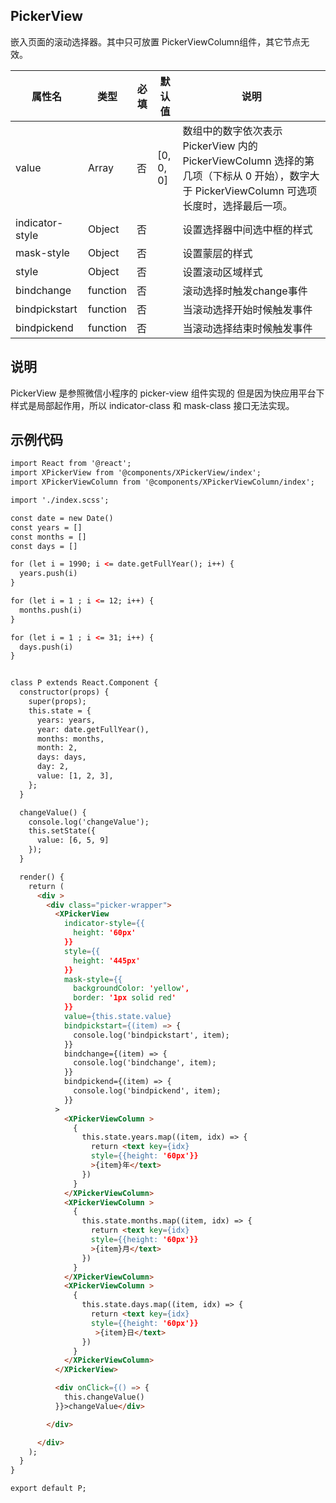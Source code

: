 ## PickerView

嵌入页面的滚动选择器。其中只可放置 PickerViewColumn组件，其它节点无效。

| 属性名 | 类型 | 必填 | 默认值 | 说明 |
| --- | --- | --- | --- | --- |
| value | Array | 否 | [0, 0, 0]  | 数组中的数字依次表示 PickerView 内的 PickerViewColumn 选择的第几项（下标从 0 开始），数字大于 PickerViewColumn 可选项长度时，选择最后一项。 |
| indicator-style | Object | 否 |   | 设置选择器中间选中框的样式 |
| mask-style | Object | 否 |   | 设置蒙层的样式 |
| style | Object | 否 |   | 设置滚动区域样式 |
| bindchange | function | 否 |   | 滚动选择时触发change事件 |
| bindpickstart | function | 否 |   | 当滚动选择开始时候触发事件 |
| bindpickend | function | 否 |   | 当滚动选择结束时候触发事件 |

## 说明

PickerView 是参照微信小程序的 picker-view 组件实现的 但是因为快应用平台下样式是局部起作用，所以 indicator-class 和 mask-class 接口无法实现。

## 示例代码

```html
import React from '@react';
import XPickerView from '@components/XPickerView/index';
import XPickerViewColumn from '@components/XPickerViewColumn/index';

import './index.scss';

const date = new Date()
const years = []
const months = []
const days = []

for (let i = 1990; i <= date.getFullYear(); i++) {
  years.push(i)
}

for (let i = 1 ; i <= 12; i++) {
  months.push(i)
}

for (let i = 1 ; i <= 31; i++) {
  days.push(i)
}


class P extends React.Component {
  constructor(props) {
    super(props);
    this.state = {
      years: years,
      year: date.getFullYear(),
      months: months,
      month: 2,
      days: days,
      day: 2,
      value: [1, 2, 3],
    };
  }

  changeValue() {
    console.log('changeValue');
    this.setState({
      value: [6, 5, 9]
    });
  }

  render() {
    return (
      <div >
        <div class="picker-wrapper">
          <XPickerView
            indicator-style={{
              height: '60px'
            }}
            style={{
              height: '445px'
            }}
            mask-style={{
              backgroundColor: 'yellow',
              border: '1px solid red'
            }}
            value={this.state.value}
            bindpickstart={(item) => {
              console.log('bindpickstart', item);
            }}
            bindchange={(item) => {
              console.log('bindchange', item);
            }}
            bindpickend={(item) => {
              console.log('bindpickend', item);
            }}
          >
            <XPickerViewColumn >
              {
                this.state.years.map((item, idx) => {
                  return <text key={idx}
                  style={{height: '60px'}}
                  >{item}年</text>
                })
              }
            </XPickerViewColumn>
            <XPickerViewColumn >
              {
                this.state.months.map((item, idx) => {
                  return <text key={idx}
                  style={{height: '60px'}}
                  >{item}月</text>
                })
              }
            </XPickerViewColumn>
            <XPickerViewColumn >
              {
                this.state.days.map((item, idx) => {
                  return <text key={idx}
                  style={{height: '60px'}}
                   >{item}日</text>
                })
              }
            </XPickerViewColumn>
          </XPickerView>

          <div onClick={() => {
            this.changeValue()
          }}>changeValue</div>

        </div>

      </div>
    );
  }
}

export default P;

```